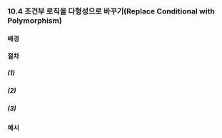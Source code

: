 ### 10.4 조건부 로직을 다형성으로 바꾸기(Replace Conditional with Polymorphism)

#### 배경

#### 절차
##### (1)

##### (2)

##### (3)

#### 예시